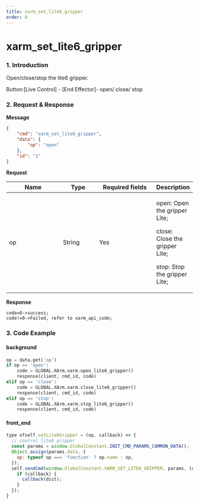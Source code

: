 ```yaml
---
title: xarm_set_lite6_gripper
order: 8
---
```


# xarm\_set\_lite6\_gripper

### 1. Introduction

Open/close/stop the lite6 gripper.&#x20;

Button:\[Live Control] - \[End Effector]- open/ close/ stop

### 2. Request & Response

**Message**
```json
{
    "cmd": "xarm_set_lite6_gripper",
    "data": {
        "op": "open"
    },
    "id": "1"
}
```
**Request**

<table data-full-width="true"><thead><tr><th width="136">Name</th><th width="85">Type</th><th width="144">Required fields</th><th>Description</th></tr></thead><tbody><tr><td>op</td><td>String</td><td>Yes</td><td><p>open: Open the gripper Lite;</p><p>close: Close the gripper Lite;</p><p>stop: Stop the gripper Lite;</p></td></tr></tbody></table>


**Response**

```
code=0->success;
code!=0->Failed, refer to xarm_api_code;
```


### 3. Code Example

#### background

```python
op = data.get('op')
if op == 'open':
    code = GLOBAL.XArm.xarm.open_lite6_gripper()
    response(client, cmd_id, code)
elif op == 'close':
    code = GLOBAL.XArm.xarm.close_lite6_gripper()
    response(client, cmd_id, code)
elif op == 'stop':
    code = GLOBAL.XArm.xarm.stop_lite6_gripper()
    response(client, cmd_id, code)
```

#### front\_end

```javascript
type ofself.setLite6Gripper = (op, callback) => {
  // control lite6 gripper
  const params = window.GlobalConstant.INIT_CMD_PARAMS_COMMON_DATA();
  Object.assign(params.data, {
    op: typeof op === 'function' ? op.name : op,
  });
  self.sendCmd(window.GlobalConstant.XARM_SET_LITE6_GRIPPER, params, (dict) => {
    if (callback) {
      callback(dict);
    }
  });
}
```
